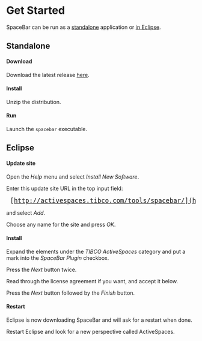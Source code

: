 # Get Started

SpaceBar can be run as a [standalone](#standalone) application or [in Eclipse](#eclipse). 


## <a name="standalone" />Standalone


#### Download

Download the latest release [here](./download.html).

#### Install

Unzip the distribution.

#### Run

Launch the `spacebar` executable.



## <a name="eclipse" />Eclipse


#### Update site

Open the *Help* menu and select *Install New Software*.

Enter this update site URL in the top input field:

<big><pre>
[http://activespaces.tibco.com/tools/spacebar/](http://activespaces.tibco.com/tools/spacebar/)
</pre></big>

and select *Add*.

Choose any name for the site and press *OK*.


#### Install

Expand the elements under the *TIBCO ActiveSpaces* category and put a mark into the *SpaceBar Plugin* checkbox.

Press the *Next* button twice.

Read through the license agreement if you want, and accept it below.

Press the *Next* button followed by the *Finish* button.


#### Restart

Eclipse is now downloading SpaceBar and will ask for a restart when done.

Restart Eclipse and look for a new perspective called ActiveSpaces.
